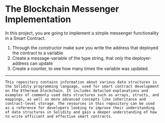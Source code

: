 # The Blockchain Messenger Implementation

In this project, you are going to implement a simple messenger functionality in a Smart Contract.

1. Through the constructor make sure you write the address that deployed the contract to a variable
2. Create a message-variable of the type string, that only the deployer-address can update
3. Create a counter, to see how many times the variable was updated.


---
``
This repository contains information about various data structures in the Solidity programming language, used for smart contract development on the Ethereum blockchain. It includes detailed explanations and examples of commonly used data structures such as arrays, structs, and mappings, as well as more advanced concepts like inheritance and contract-level storage. The resources in this repository can be used as a reference for developers looking to improve their understanding of data structures in Solidity and gain a deeper understanding of how to write efficient and effective smart contracts.
``
